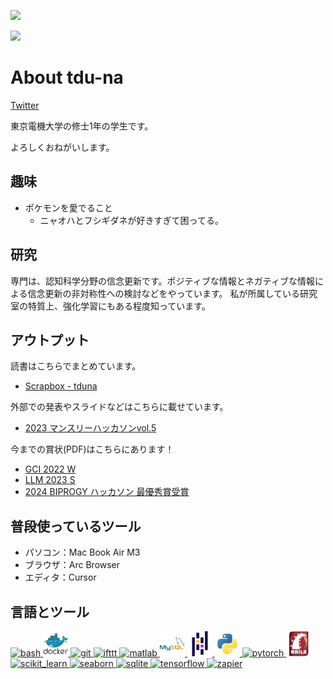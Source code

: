 ![](https://komarev.com/ghpvc/?username=tdu-na&color=brightgreen)

![](http://github-profile-summary-cards.vercel.app/api/cards/profile-details?username=tdu-na&theme=solarized_dark)

# About tdu-na
[Twitter](https://twitter.com/tdu_na)

東京電機大学の修士1年の学生です。

よろしくおねがいします。

## 趣味

- ポケモンを愛でること
  - ニャオハとフシギダネが好きすぎて困ってる。

## 研究

<!-- 専門はベーシックインカムあたりの経済学が主となっています。 -->
専門は、認知科学分野の信念更新です。ポジティブな情報とネガティブな情報による信念更新の非対称性への検討などをやっています。
私が所属している研究室の特質上、強化学習にもある程度知っています。

## アウトプット
読書はこちらでまとめています。
- [Scrapbox - tduna](https://scrapbox.io/tduna/)

外部での発表やスライドなどはこちらに載せています。
- [2023 マンスリーハッカソンvol.5](https://twitter.com/geek_pjt/status/1675418593583042561)

今までの賞状(PDF)はこちらにあります！
- [GCI 2022 W](./awards/GCI2022W修了証.pdf)
- [LLM 2023 S](./awards/LLM2023S修了証.pdf)
- [2024 BIPROGY ハッカソン 最優秀賞受賞](./awards/BIPROGY-ハッカソン-最優秀賞-賞状-隠し.pdf)

## 普段使っているツール

- パソコン：Mac Book Air M3
- ブラウザ：Arc Browser
- エディタ：Cursor


## 言語とツール
<p align="left"> <a href="https://www.gnu.org/software/bash/" target="_blank" rel="noreferrer"> <img src="https://www.vectorlogo.zone/logos/gnu_bash/gnu_bash-icon.svg" alt="bash" width="40" height="40"/> </a> <a href="https://www.docker.com/" target="_blank" rel="noreferrer"> <img src="https://raw.githubusercontent.com/devicons/devicon/master/icons/docker/docker-original-wordmark.svg" alt="docker" width="40" height="40"/> </a> <a href="https://git-scm.com/" target="_blank" rel="noreferrer"> <img src="https://www.vectorlogo.zone/logos/git-scm/git-scm-icon.svg" alt="git" width="40" height="40"/> </a> <a href="https://ifttt.com/" target="_blank" rel="noreferrer"> <img src="https://www.vectorlogo.zone/logos/ifttt/ifttt-ar21.svg" alt="ifttt" width="40" height="40"/> </a> <a href="https://www.mathworks.com/" target="_blank" rel="noreferrer"> <img src="https://upload.wikimedia.org/wikipedia/commons/2/21/Matlab_Logo.png" alt="matlab" width="40" height="40"/> </a> <a href="https://www.mysql.com/" target="_blank" rel="noreferrer"> <img src="https://raw.githubusercontent.com/devicons/devicon/master/icons/mysql/mysql-original-wordmark.svg" alt="mysql" width="40" height="40"/> </a> <a href="https://pandas.pydata.org/" target="_blank" rel="noreferrer"> <img src="https://raw.githubusercontent.com/devicons/devicon/2ae2a900d2f041da66e950e4d48052658d850630/icons/pandas/pandas-original.svg" alt="pandas" width="40" height="40"/> </a> <a href="https://www.python.org" target="_blank" rel="noreferrer"> <img src="https://raw.githubusercontent.com/devicons/devicon/master/icons/python/python-original.svg" alt="python" width="40" height="40"/> </a> <a href="https://pytorch.org/" target="_blank" rel="noreferrer"> <img src="https://www.vectorlogo.zone/logos/pytorch/pytorch-icon.svg" alt="pytorch" width="40" height="40"/> </a> <a href="https://rubyonrails.org" target="_blank" rel="noreferrer"> <img src="https://raw.githubusercontent.com/devicons/devicon/master/icons/rails/rails-original-wordmark.svg" alt="rails" width="40" height="40"/> </a> <a href="https://scikit-learn.org/" target="_blank" rel="noreferrer"> <img src="https://upload.wikimedia.org/wikipedia/commons/0/05/Scikit_learn_logo_small.svg" alt="scikit_learn" width="40" height="40"/> </a> <a href="https://seaborn.pydata.org/" target="_blank" rel="noreferrer"> <img src="https://seaborn.pydata.org/_images/logo-mark-lightbg.svg" alt="seaborn" width="40" height="40"/> </a> <a href="https://www.sqlite.org/" target="_blank" rel="noreferrer"> <img src="https://www.vectorlogo.zone/logos/sqlite/sqlite-icon.svg" alt="sqlite" width="40" height="40"/> </a> <a href="https://www.tensorflow.org" target="_blank" rel="noreferrer"> <img src="https://www.vectorlogo.zone/logos/tensorflow/tensorflow-icon.svg" alt="tensorflow" width="40" height="40"/> </a> <a href="https://zapier.com" target="_blank" rel="noreferrer"> <img src="https://www.vectorlogo.zone/logos/zapier/zapier-icon.svg" alt="zapier" width="40" height="40"/> </a> </p>
